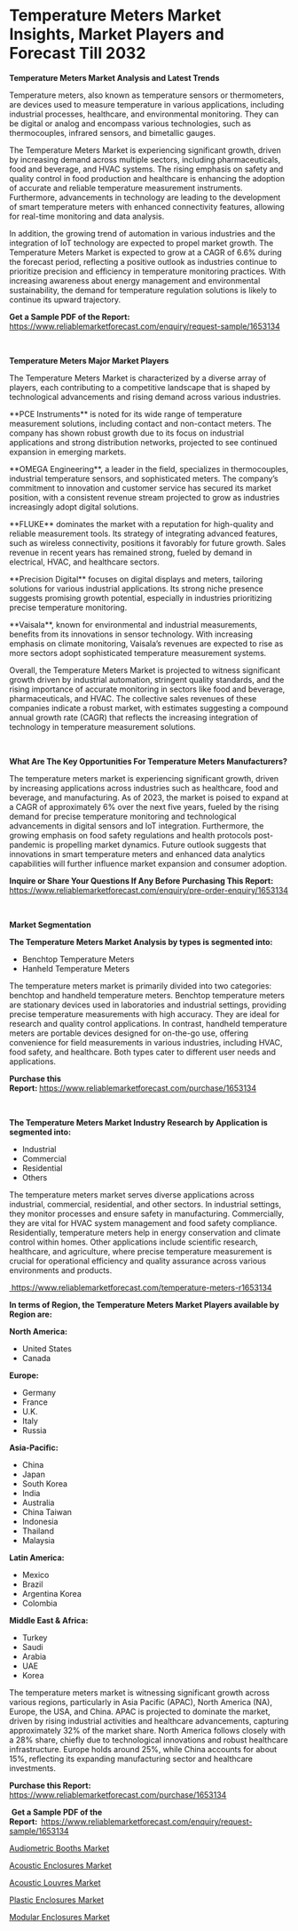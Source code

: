 <p><h1>Temperature Meters Market Insights, Market Players and Forecast Till 2032</h1></p><p><strong>Temperature Meters Market Analysis and Latest Trends</strong></p>
<p><p>Temperature meters, also known as temperature sensors or thermometers, are devices used to measure temperature in various applications, including industrial processes, healthcare, and environmental monitoring. They can be digital or analog and encompass various technologies, such as thermocouples, infrared sensors, and bimetallic gauges.</p><p>The Temperature Meters Market is experiencing significant growth, driven by increasing demand across multiple sectors, including pharmaceuticals, food and beverage, and HVAC systems. The rising emphasis on safety and quality control in food production and healthcare is enhancing the adoption of accurate and reliable temperature measurement instruments. Furthermore, advancements in technology are leading to the development of smart temperature meters with enhanced connectivity features, allowing for real-time monitoring and data analysis.</p><p>In addition, the growing trend of automation in various industries and the integration of IoT technology are expected to propel market growth. The Temperature Meters Market is expected to grow at a CAGR of 6.6% during the forecast period, reflecting a positive outlook as industries continue to prioritize precision and efficiency in temperature monitoring practices. With increasing awareness about energy management and environmental sustainability, the demand for temperature regulation solutions is likely to continue its upward trajectory.</p></p>
<p><strong>Get a Sample PDF of the Report:&nbsp;</strong> <a href="https://www.reliablemarketforecast.com/enquiry/request-sample/1653134?utm_campaign=1169&utm_medium=2&utm_source=Github&utm_content=ia&utm_term=05032025&utm_id=temperature-meters">https://www.reliablemarketforecast.com/enquiry/request-sample/1653134</a></p>
<p>&nbsp;</p>
<p><strong>Temperature Meters Major Market Players</strong></p>
<p><p>The Temperature Meters Market is characterized by a diverse array of players, each contributing to a competitive landscape that is shaped by technological advancements and rising demand across various industries.</p><p>**PCE Instruments** is noted for its wide range of temperature measurement solutions, including contact and non-contact meters. The company has shown robust growth due to its focus on industrial applications and strong distribution networks, projected to see continued expansion in emerging markets.</p><p>**OMEGA Engineering**, a leader in the field, specializes in thermocouples, industrial temperature sensors, and sophisticated meters. The company’s commitment to innovation and customer service has secured its market position, with a consistent revenue stream projected to grow as industries increasingly adopt digital solutions.</p><p>**FLUKE** dominates the market with a reputation for high-quality and reliable measurement tools. Its strategy of integrating advanced features, such as wireless connectivity, positions it favorably for future growth. Sales revenue in recent years has remained strong, fueled by demand in electrical, HVAC, and healthcare sectors.</p><p>**Precision Digital** focuses on digital displays and meters, tailoring solutions for various industrial applications. Its strong niche presence suggests promising growth potential, especially in industries prioritizing precise temperature monitoring.</p><p>**Vaisala**, known for environmental and industrial measurements, benefits from its innovations in sensor technology. With increasing emphasis on climate monitoring, Vaisala’s revenues are expected to rise as more sectors adopt sophisticated temperature measurement systems.</p><p>Overall, the Temperature Meters Market is projected to witness significant growth driven by industrial automation, stringent quality standards, and the rising importance of accurate monitoring in sectors like food and beverage, pharmaceuticals, and HVAC. The collective sales revenues of these companies indicate a robust market, with estimates suggesting a compound annual growth rate (CAGR) that reflects the increasing integration of technology in temperature measurement solutions.</p></p>
<p>&nbsp;</p>
<p><strong>What Are The Key Opportunities For Temperature Meters Manufacturers?</strong></p>
<p><p>The temperature meters market is experiencing significant growth, driven by increasing applications across industries such as healthcare, food and beverage, and manufacturing. As of 2023, the market is poised to expand at a CAGR of approximately 6% over the next five years, fueled by the rising demand for precise temperature monitoring and technological advancements in digital sensors and IoT integration. Furthermore, the growing emphasis on food safety regulations and health protocols post-pandemic is propelling market dynamics. Future outlook suggests that innovations in smart temperature meters and enhanced data analytics capabilities will further influence market expansion and consumer adoption.</p></p>
<p><strong>Inquire or Share Your Questions If Any Before Purchasing This Report:</strong> <a href="https://www.reliablemarketforecast.com/enquiry/pre-order-enquiry/1653134?utm_campaign=1169&utm_medium=2&utm_source=Github&utm_content=ia&utm_term=05032025&utm_id=temperature-meters">https://www.reliablemarketforecast.com/enquiry/pre-order-enquiry/1653134</a></p>
<p>&nbsp;</p>
<p><strong>Market Segmentation</strong></p>
<p><strong>The Temperature Meters Market Analysis by types is segmented into:</strong></p>
<p><ul><li>Benchtop Temperature Meters</li><li>Hanheld Temperature Meters</li></ul></p>
<p><p>The temperature meters market is primarily divided into two categories: benchtop and handheld temperature meters. Benchtop temperature meters are stationary devices used in laboratories and industrial settings, providing precise temperature measurements with high accuracy. They are ideal for research and quality control applications. In contrast, handheld temperature meters are portable devices designed for on-the-go use, offering convenience for field measurements in various industries, including HVAC, food safety, and healthcare. Both types cater to different user needs and applications.</p></p>
<p><strong>Purchase this Report:&nbsp;</strong><a href="https://www.reliablemarketforecast.com/purchase/1653134?utm_campaign=1169&utm_medium=2&utm_source=Github&utm_content=ia&utm_term=05032025&utm_id=temperature-meters">https://www.reliablemarketforecast.com/purchase/1653134</a></p>
<p>&nbsp;</p>
<p><strong>The Temperature Meters Market Industry Research by Application is segmented into:</strong></p>
<p><ul><li>Industrial</li><li>Commercial</li><li>Residential</li><li>Others</li></ul></p>
<p><p>The temperature meters market serves diverse applications across industrial, commercial, residential, and other sectors. In industrial settings, they monitor processes and ensure safety in manufacturing. Commercially, they are vital for HVAC system management and food safety compliance. Residentially, temperature meters help in energy conservation and climate control within homes. Other applications include scientific research, healthcare, and agriculture, where precise temperature measurement is crucial for operational efficiency and quality assurance across various environments and products.</p></p>
<p><a href="https://www.reliablemarketforecast.com/temperature-meters-r1653134?utm_campaign=1169&utm_medium=2&utm_source=Github&utm_content=ia&utm_term=05032025&utm_id=temperature-meters">&nbsp;https://www.reliablemarketforecast.com/temperature-meters-r1653134</a></p>
<p><strong>In terms of Region, the Temperature Meters Market Players available by Region are:</strong></p>
<p>
    <p> <strong> North America: </strong>
        <ul>
            <li>United States</li>
            <li>Canada</li>
        </ul>
        </p> 
    <p> <strong> Europe: </strong>
        <ul>
            <li>Germany</li>
            <li>France</li>
            <li>U.K.</li>
            <li>Italy</li>
            <li>Russia</li>
        </ul>
        </p> 
    <p> <strong> Asia-Pacific: </strong>
        <ul>
            <li>China</li>
            <li>Japan</li>
            <li>South Korea</li>
            <li>India</li>
            <li>Australia</li>
            <li>China Taiwan</li>
            <li>Indonesia</li>
            <li>Thailand</li>
            <li>Malaysia</li>
        </ul>
        </p> 
    <p> <strong> Latin America: </strong>
        <ul>
            <li>Mexico</li>
            <li>Brazil</li>
            <li>Argentina Korea</li>
            <li>Colombia</li>
        </ul>
        </p> 
    <p> <strong> Middle East & Africa: </strong>
        <ul>
            <li>Turkey</li>
            <li>Saudi</li>
            <li>Arabia</li>
            <li>UAE</li>
            <li>Korea</li>
        </ul>
    </p>
    </p>
<p><p>The temperature meters market is witnessing significant growth across various regions, particularly in Asia Pacific (APAC), North America (NA), Europe, the USA, and China. APAC is projected to dominate the market, driven by rising industrial activities and healthcare advancements, capturing approximately 32% of the market share. North America follows closely with a 28% share, chiefly due to technological innovations and robust healthcare infrastructure. Europe holds around 25%, while China accounts for about 15%, reflecting its expanding manufacturing sector and healthcare investments.</p></p>
<p><strong>Purchase this Report: </strong><a href="https://www.reliablemarketforecast.com/purchase/1653134?utm_campaign=1169&utm_medium=2&utm_source=Github&utm_content=ia&utm_term=05032025&utm_id=temperature-meters">https://www.reliablemarketforecast.com/purchase/1653134</a></p>
<p>&nbsp;<strong>Get a Sample PDF of the Report:&nbsp;&nbsp;</strong><a href="https://www.reliablemarketforecast.com/enquiry/request-sample/1653134?utm_campaign=1169&utm_medium=2&utm_source=Github&utm_content=ia&utm_term=05032025&utm_id=temperature-meters">https://www.reliablemarketforecast.com/enquiry/request-sample/1653134</a></p>
<p><strong></strong></p>
<p><p><a href="https://github.com/clemmheisefy/Market-Research-Report-List-1/blob/main/audiometric-booths-market.md?utm_campaign=1169&utm_medium=2&utm_source=Github&utm_content=ia&utm_term=05032025&utm_id=temperature-meters">Audiometric Booths Market</a></p><p><a href="https://github.com/puttslukis59/Market-Research-Report-List-1/blob/main/acoustic-enclosures-market.md?utm_campaign=1169&utm_medium=2&utm_source=Github&utm_content=ia&utm_term=05032025&utm_id=temperature-meters">Acoustic Enclosures Market</a></p><p><a href="https://github.com/laverkyllozc/Market-Research-Report-List-1/blob/main/acoustic-louvres-market.md?utm_campaign=1169&utm_medium=2&utm_source=Github&utm_content=ia&utm_term=05032025&utm_id=temperature-meters">Acoustic Louvres Market</a></p><p><a href="https://github.com/furnoirons9e/Market-Research-Report-List-1/blob/main/plastic-enclosures-market.md?utm_campaign=1169&utm_medium=2&utm_source=Github&utm_content=ia&utm_term=05032025&utm_id=temperature-meters">Plastic Enclosures Market</a></p><p><a href="https://github.com/foddekampo/Market-Research-Report-List-1/blob/main/modular-enclosures-market.md?utm_campaign=1169&utm_medium=2&utm_source=Github&utm_content=ia&utm_term=05032025&utm_id=temperature-meters">Modular Enclosures Market</a></p></p>